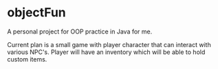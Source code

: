 # objectFun
A personal project for OOP practice in Java for me.

Current plan is a small game with player character that
can interact with various NPC's. Player will have an inventory
which will be able to hold custom items.
